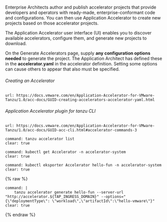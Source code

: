 Enterprise Architects author and publish accelerator projects that provide developers and operators with ready-made, enterprise-conformant code and configurations. You can then use Application Accelerator to create new projects based on those accelerator projects.

The Application Accelerator user interface (UI) enables you to discover available accelerators, configure them, and generate new projects to download.

On the Generate Accelerators page, supply **any configuration options needed** to generate the project. The Application Architect has defined these in the **accelerator.yaml** in the accelerator definition. Setting some options can cause others to appear that also must be specified.

###### Creating an Accelerator

```dashboard:open-url
url: https://docs.vmware.com/en/Application-Accelerator-for-VMware-Tanzu/1.0/acc-docs/GUID-creating-accelerators-accelerator-yaml.html
```

###### Application Accelerator plugin for tanzu CLI
```dashboard:open-url
url: https://docs.vmware.com/en/Application-Accelerator-for-VMware-Tanzu/1.0/acc-docs/GUID-acc-cli.html#accelerator-commands-3
```

```terminal:execute
command: tanzu accelerator list
clear: true
```

```terminal:execute
command: kubectl get Accelerator -n accelerator-system
clear: true
```

```terminal:execute
command: kubectl eksporter Accelerator hello-fun -n accelerator-system 
clear: true
```

{% raw %}
```terminal:execute
command: |
    tanzu accelerator generate hello-fun --server-url "http://accelerator.${TAP_INGRESS_DOMAIN}" --options="{\"deploymentType\": \"workload\",\"artifactId\":\"hello-vmware\"}"
clear: true
```
{% endraw %}
